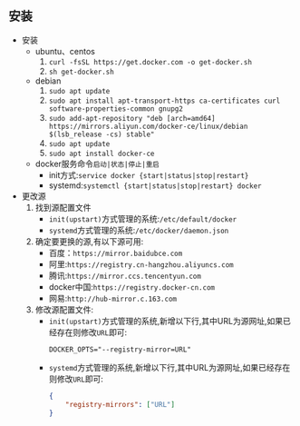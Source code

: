 ## 安装
* 安装 
    * ubuntu、centos
        1. `curl -fsSL https://get.docker.com -o get-docker.sh`
        1. `sh get-docker.sh`
    * debian 
        1. `sudo apt update`
        1. `sudo apt install apt-transport-https ca-certificates curl software-properties-common gnupg2`
        1. `sudo add-apt-repository "deb [arch=amd64] https://mirrors.aliyun.com/docker-ce/linux/debian $(lsb_release -cs) stable"`
        1. `sudo apt update`
        1. `sudo apt install docker-ce`
    * docker服务命令`启动|状态|停止|重启`
        * init方式:`service docker {start|status|stop|restart}`
        * systemd:`systemctl {start|status|stop|restart} docker`
* 更改源
    1. 找到源配置文件
        * `init(upstart)`方式管理的系统:`/etc/default/docker`
        * `systemd`方式管理的系统:`/etc/docker/daemon.json`
    1. 确定要更换的源,有以下源可用:
        * 百度：`https://mirror.baidubce.com`
        * 阿里:`https://registry.cn-hangzhou.aliyuncs.com`
        * 腾讯:`https://mirror.ccs.tencentyun.com`
        * docker中国:`https://registry.docker-cn.com`
        * 网易:`http://hub-mirror.c.163.com`
    1. 修改源配置文件:
        * `init(upstart)`方式管理的系统,新增以下行,其中URL为源网址,如果已经存在则修改`URL`即可:
            ```
            DOCKER_OPTS="--registry-mirror=URL"
            ```
        * `systemd`方式管理的系统,新增以下行,其中URL为源网址,如果已经存在则修改`URL`即可:
            ```json
            {   
                "registry-mirrors": ["URL"] 
            }
            ```